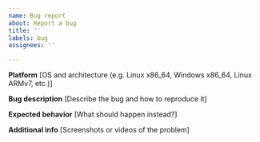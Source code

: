 ```yaml
---
name: Bug report
about: Report a bug
title: ''
labels: bug
assignees: ''

---
```


**Platform**
[OS and architecture (e.g. Linux x86_64, Windows x86_64, Linux ARMv7, etc.)]

**Bug description**
[Describe the bug and how to reproduce it]

**Expected behavior**
[What should happen instead?]

**Additional info**
[Screenshots or videos of the problem]
